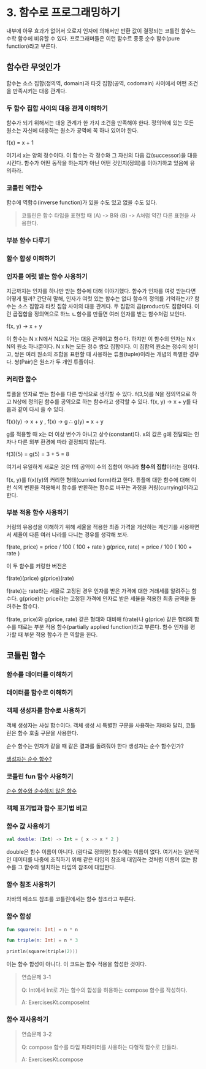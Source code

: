 # 3. 함수로 프로그래밍하기

내부에 아무 효과가 없어서 오로지 인자에 의해서만 반환 값이 결정되는 코틀린 함수느 수학 함수에 비유할 수 있다. 프로그래머들은 이런 함수르 종종 순수 함수(pure function)라고 부른다.

## 함수란 무엇인가

함수는 소스 집합(정의역, domain)과 타깃 집합(공역, codomain) 사이에서 어떤 조건을 만족시키는 대응 관계다.

### 두 함수 집합 사이의 대응 관계 이해하기

함수가 되기 위해서는 대응 관계가 한 가지 조건을 만족해야 한다. 정의역에 있는 모든 원소는 자신에 대응하는 원소가 공역에 꼭 하나 있어야 한다.

f(x) = x + 1

여기서 x는 양의 정수이다. 이 함수는 각 정수와 그 자신의 다음 값(successor)을 대응시킨다.
함수가 어떤 동작을 하는지가 아닌 어떤 것인지(정의)를 이야기하고 있음에 유의하라.

### 코틀린 역함수

함수에 역함수(inverse function)가 있을 수도 있고 없을 수도 있다.

> 코틀린은 함수 타입을 표현할 때 (A) -> B와 (B) -> A처럼 약간 다른 표현을 사용한다.

### 부분 함수 다루기

### 함수 합성 이해하기

### 인자를 여럿 받는 함수 사용하기

지금까지는 인자를 하나만 받는 함수에 대해 이야기했다. 함수가 인자를 여럿 받는다면 어떻게 될까? 간단히 말해, 인자가 여럿 있는 함수는 없다 함수의 정의를 기억하는가? 함수는 소스 집합과 타킷 집합 사이의 대응 관계다. 
두 집합의 곱(product)도 집합이다. 이런 곱집합을 정의역으로 하느 ㄴ함수를 만들면 여러 인자를 받는 함수처럼 보인다. 

f(x, y) -> x + y

이 함수는 N ᳵ N에서 N으로 가는 대응 관계이고 함수다. 하지만 이 함수의 인자는 N ᳵ N의 원소 하나뿐이다. N ᳵ N는 모든 정수 쌍으 집합이다. 이 집합의 원소는 정수의 쌍이고, 쌍은 여러 원소의 조합을 표현할 때 사용하는 튜플(tuple)이라는 개념의 특별한 경우다.
쌍(Pair)은 원소가 두 개인 튜플이다.

### 커리한 함수

튜플을 인자로 받는 함수를 다른 방식으로 생각할 수 있다. f(3,5)를 N을 정의역으로 하고 N상에 정의된 함수를 공역으로 하는 함수라고 생각할 수 있다.
f(x, y) -> x + y를 다음과 같이 다시 쓸 수 있다.

f(x)(y) -> x + y , f(x) -> g ∴ g(y) = x + y

g를 적용할 때 x는 더 이상 변수가 아니고 상수(constant)다. x의 값은 g에 전달되는 인자나 다른 외부 환경에 따라 결정되지 않는다. 

f(3)(5) = g(5) = 3 + 5 = 8

여기서 유일하게 새로운 것은 f의 공역이 수의 집합이 아니라 **함수의 집합**이라는 점이다.

f(x, y)를 f(x)(y)의 커리한 형태(curried form)라고 한다. 튜플에 대한 함수에 대해 이런 식의 변환을 적용해서 함수를 반환하는 함수로 바꾸는 과정을 커링(currying)이라고 한다.

### 부분 적용 함수 사용하기

커링의 유용성을 이해하기 위해 세율을 적용한 최종 가격을 게산하는 계산기를 사용하면서 세율이 다른 여러 나라를 다니는 경우를 생각해 보자.

f(rate, price) = price / 100 ( 100 + rate )
g(price, rate) = price / 100 ( 100 + rate )

이 두 함수를 커링한 버전은

f(rate)(price)
g(price)(rate)

f(rate)는 rate라는 세율로 고정된 경우 인자를 받은 가격에 대한 거래세를 알려주는 함수다.
g(price)는 price라는 고정된 가격에 인자로 받은 세율을 적용한 최종 금액을 돌려주는 함수다.

f(rate, price)와 g(price, rate) 같은 형태와 대비해 f(rate)나 g(price) 같은 형태의 함수를 때로는 부분 적용 함수(partially applied function)라고 부른다. 함수 인자를 평가할 때 부분 적용 함수가 큰 역할을 한다.

## 코틀린 함수

### 함수를 데이터를 이해하기

### 데이터를 함수로 이해하기

### 객체 생성자를 함수로 사용하기

객체 생성자는 사실 함수이다. 객체 생성 시 특별한 구문을 사용하는 자바와 달리, 코틀린은 함수 호출 구문을 사용한다.

순수 함수는 인자가 같을 때 같은 결과를 돌려줘야 한다 생성자는 순수 함수인가?

[생성자는 순수 함수?](pcspapa/play-fpinkotlin/src/test/kotlin/com/cspark/play/fpinkotlin/chapter03/ConstructorTest.kt)

### 코틀린 fun 함수 사용하기

[순수 함수와 순수하지 않은 함수](pcspapa/play-fpinkotlin/src/test/kotlin/com/cspark/play/fpinkotlin/chapter03/FunFunctionsTest.kt)

### 객체 표기법과 함수 표기법 비교

### 함수 값 사용하기

``` kotlin
val double: (Int) -> Int = { x -> x * 2 }
```

double은 함수 이름이 아니다. (람다로 정의한) 함수에는 이름이 없다. 여기서는 일반적인 데이터를 나중에 조직하기 위해 같은 타입의 참조에 대입하는 것처럼 이름이 없는 함수를 그 함수와 일치하는 타입의 참조에 대입한다.

### 함수 참조 사용하기

자바의 메소드 참조를 코틀린에서는 함수 참조라고 부른다.

### 함수 합성

```kotlin
fun square(n: Int) = n * n

fun triple(n: Int) = n * 3

println(square(triple(2)))
```

이는 함수 합성이 아니다. 이 코드는 함수 적용을 합성한 것이다.

> 연습문제 3-1
> 
> Q: Int에서 Int로 가는 함수의 합성을 허용하는 compose 함수를 작성하다.
> 
> A: ExercisesKt.composeInt

### 함수 재사용하기

> 연습문제 3-2
>
> Q: compose 함수를 타입 파라미터를 사용하는 다형적 함수로 만들라.
>
> A: ExercisesKt.compose



